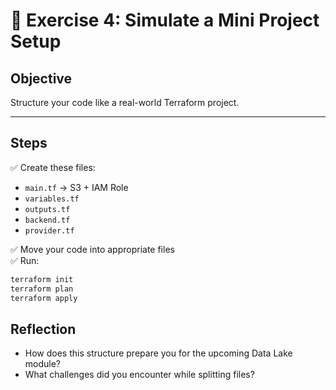 # 📝 Exercise 4: Simulate a Mini Project Setup

## Objective

Structure your code like a real-world Terraform project.

---

## Steps

✅ Create these files:

- `main.tf` → S3 + IAM Role
- `variables.tf`
- `outputs.tf`
- `backend.tf`
- `provider.tf`

✅ Move your code into appropriate files  
✅ Run:

```bash
terraform init
terraform plan
terraform apply
```

## Reflection
- How does this structure prepare you for the upcoming Data Lake module?
- What challenges did you encounter while splitting files?
